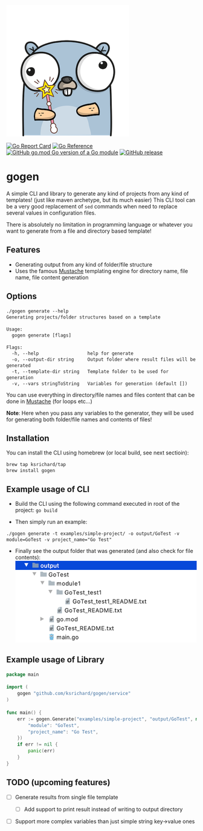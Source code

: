 ![Logo](images/logo.png)

[![Go Report Card](https://goreportcard.com/badge/github.com/ksrichard/gogen)](https://goreportcard.com/report/github.com/ksrichard/gogen)
[![Go Reference](https://pkg.go.dev/badge/github.com/ksrichard/gogen.svg)](https://pkg.go.dev/github.com/ksrichard/gogen)
[![GitHub go.mod Go version of a Go module](https://img.shields.io/github/go-mod/go-version/ksrichard/gogen.svg)](https://github.com/ksrichard/gogen)
[![GitHub release](https://img.shields.io/github/release/ksrichard/gogen.svg)](https://github.com/ksrichard/gogen/releases/latest/)

# gogen
A simple CLI and library to generate any kind of projects from any kind of templates! (just like maven archetype, but its much easier)
This CLI tool can be a very good replacement of `sed` commands when need to replace several values in configuration files.

There is absolutely no limitation in programming language or whatever you want to generate from a file and directory based template!

## Features
- Generating output from any kind of folder/file structure
- Uses the famous [Mustache](https://mustache.github.io/) templating engine for directory name, file name, file content generation

## Options
```
./gogen generate --help
Generating projects/folder structures based on a template

Usage:
  gogen generate [flags]

Flags:
  -h, --help                  help for generate
  -o, --output-dir string     Output folder where result files will be generated
  -t, --template-dir string   Template folder to be used for generation
  -v, --vars stringToString   Variables for generation (default [])
```
You can use everything in directory/file names and files content that can be done in [Mustache](https://mustache.github.io/) (for loops etc...)

**Note**: Here when you pass any variables to the generator, they will be used for generating both folder/file names and contents of files!

## Installation
You can install the CLI using homebrew (or local build, see next sectioin):
```
brew tap ksrichard/tap
brew install gogen
```

## Example usage of CLI
- Build the CLI using the following command executed in root of the project: `go build`

- Then simply run an example:
```
./gogen generate -t examples/simple-project/ -o output/GoTest -v module=GoTest -v project_name="Go Test"
```

- Finally see the output folder that was generated (and also check for file contents):
![Logo](images/screenshot1.png)

## Example usage of Library
```go
package main

import (
	gogen "github.com/ksrichard/gogen/service"
)

func main() {
	err := gogen.Generate("examples/simple-project", "output/GoTest", map[string]string{
		"module": "GoTest",
		"project_name": "Go Test",
	})
	if err != nil {
		panic(err)
	}
}
```

## TODO (upcoming features)
- [ ] Generate results from single file template
  - [ ] Add support to print result instead of writing to output directory
- [ ] Support more complex variables than just simple string key->value ones



